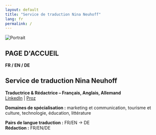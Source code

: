 ```yaml
---
layout: default
title: "Service de traduction Nina Neuhoff"
lang: fr
permalink: /
---
```


<article class="page">
<div class="profile">
  <img src="{{ '/assets/images/portrait.jpg' | relative_url }}" alt="Portrait">
  <div>

# PAGE D'ACCUEIL

**FR / EN / DE**

# Service de traduction Nina Neuhoff

**Traductrice & Rédactrice – Français, Anglais, Allemand**  
[LinkedIn](http://www.linkedin.com/in/nina-neuhoff-32b162283) | [Proz](https://www.proz.com/translator/4180778)

**Domaines de spécialisation :** marketing et communication, tourisme et culture, technologie, éducation, littérature

**Pairs de langue traduction :** FR/EN → DE  
**Rédaction :** FR/EN/DE

  </div>
</div>
</article>
